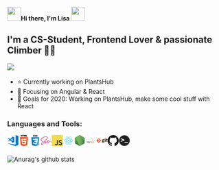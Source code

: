<img src='https://d3qhp42p4neron.cloudfront.net/ARCHIVE/animated/3.5/GIF/512/smiling_face_with_hearts.gif?Expires=1605306557&Signature=HepDI65fCORcQ2WM5RqLMzxrAREZ208Li6DOhz18O2khLHzSx1r96paiEU950QxxI8hL1gUJNBcor1xjnMGjJRkEQTLV5ZWCvX~tEKNOq74baxvd-DsxAfs0t~05VhVP34n2EwCL3f5p0j7HfK5xg4ybkkIRrHTWTBaTaVI77X7YH-VMbSBogOW473Xcz9ljAzjsz6AZoghEvTWUj96mXNBLp2uF5QDI~yOCfcTSAz5sH4syqzKuCOLKVtVr~fhEIlp925fM9hQBx8AlrdDjX8L35DJ~OGEB7k~vDxJgqDYZpkJeZS2yrk6Br9CXW0NSmvoJMwXf5GT0LJXf0APxtA__&Key-Pair-Id=APKAIRGCVGOY7DOKYTJA' height=32px width=32px/><b>Hi there, I'm Lisa </b><img src='https://d3qhp42p4neron.cloudfront.net/ARCHIVE/animated/3.5/GIF/512/smiling_face_with_hearts.gif?Expires=1605306557&Signature=HepDI65fCORcQ2WM5RqLMzxrAREZ208Li6DOhz18O2khLHzSx1r96paiEU950QxxI8hL1gUJNBcor1xjnMGjJRkEQTLV5ZWCvX~tEKNOq74baxvd-DsxAfs0t~05VhVP34n2EwCL3f5p0j7HfK5xg4ybkkIRrHTWTBaTaVI77X7YH-VMbSBogOW473Xcz9ljAzjsz6AZoghEvTWUj96mXNBLp2uF5QDI~yOCfcTSAz5sH4syqzKuCOLKVtVr~fhEIlp925fM9hQBx8AlrdDjX8L35DJ~OGEB7k~vDxJgqDYZpkJeZS2yrk6Br9CXW0NSmvoJMwXf5GT0LJXf0APxtA__&Key-Pair-Id=APKAIRGCVGOY7DOKYTJA' height=32px width=32px/>

## I'm a CS-Student, Frontend Lover & passionate Climber 🧗🏻
<img src='https://media4.giphy.com/media/aNqEFrYVnsS52/giphy.gif?cid=ecf05e47691d315a1b06fcbb80e107184baab419a0337b27&rid=giphy.gif'/>


- ⭐️ Currently working on PlantsHub
- 🐝 Focusing on Angular & React 
- 🏈 Goals for 2020: Working on PlantsHub, make some cool stuff with React 


### Languages and Tools:

<img align="left" alt="Visual Studio Code" width="26px" src="https://raw.githubusercontent.com/github/explore/80688e429a7d4ef2fca1e82350fe8e3517d3494d/topics/visual-studio-code/visual-studio-code.png" />
<img align="left" alt="HTML5" width="26px" src="https://raw.githubusercontent.com/github/explore/80688e429a7d4ef2fca1e82350fe8e3517d3494d/topics/html/html.png" />
<img align="left" alt="CSS3" width="26px" src="https://raw.githubusercontent.com/github/explore/80688e429a7d4ef2fca1e82350fe8e3517d3494d/topics/css/css.png" />
<img align="left" alt="Sass" width="26px" src="https://raw.githubusercontent.com/github/explore/80688e429a7d4ef2fca1e82350fe8e3517d3494d/topics/sass/sass.png" />
<img align="left" alt="JavaScript" width="26px" src="https://raw.githubusercontent.com/github/explore/80688e429a7d4ef2fca1e82350fe8e3517d3494d/topics/javascript/javascript.png" />
<img align="left" alt="React" width="26px" src="https://raw.githubusercontent.com/github/explore/80688e429a7d4ef2fca1e82350fe8e3517d3494d/topics/react/react.png" />

<img align="left" alt="Node.js" width="26px" src="https://raw.githubusercontent.com/github/explore/80688e429a7d4ef2fca1e82350fe8e3517d3494d/topics/nodejs/nodejs.png" />
<img align="left" alt="MySQL" width="26px" src="https://raw.githubusercontent.com/github/explore/80688e429a7d4ef2fca1e82350fe8e3517d3494d/topics/mysql/mysql.png" />
<img align="left" alt="Git" width="26px" src="https://raw.githubusercontent.com/github/explore/80688e429a7d4ef2fca1e82350fe8e3517d3494d/topics/git/git.png" />
<img align="left" alt="GitHub" width="26px" src="https://raw.githubusercontent.com/github/explore/78df643247d429f6cc873026c0622819ad797942/topics/github/github.png" />
<img align="left" alt="Terminal" width="26px" src="https://raw.githubusercontent.com/github/explore/80688e429a7d4ef2fca1e82350fe8e3517d3494d/topics/terminal/terminal.png" />

<br />
<br />

![Anurag's github stats](https://github-readme-stats.vercel.app/api?username=liza-kl&show_icons=true&theme=radical)
